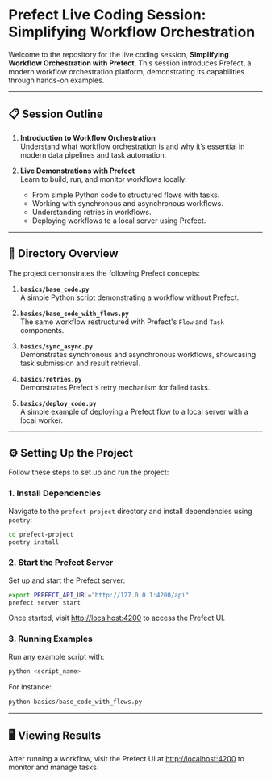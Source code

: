 # Prefect Live Coding Session: Simplifying Workflow Orchestration

Welcome to the repository for the live coding session, **Simplifying Workflow Orchestration with Prefect**. This session introduces Prefect, a modern workflow orchestration platform, demonstrating its capabilities through hands-on examples.

---

## 📋 Session Outline

1. **Introduction to Workflow Orchestration**  
   Understand what workflow orchestration is and why it’s essential in modern data pipelines and task automation.

2. **Live Demonstrations with Prefect**  
   Learn to build, run, and monitor workflows locally:
   - From simple Python code to structured flows with tasks.
   - Working with synchronous and asynchronous workflows.
   - Understanding retries in workflows.
   - Deploying workflows to a local server using Prefect.

---

## 📁 Directory Overview

The project demonstrates the following Prefect concepts:

1. **`basics/base_code.py`**  
   A simple Python script demonstrating a workflow without Prefect.

2. **`basics/base_code_with_flows.py`**  
   The same workflow restructured with Prefect's `Flow` and `Task` components.

3. **`basics/sync_async.py`**  
   Demonstrates synchronous and asynchronous workflows, showcasing task submission and result retrieval.

4. **`basics/retries.py`**  
   Demonstrates Prefect's retry mechanism for failed tasks.

5. **`basics/deploy_code.py`**  
   A simple example of deploying a Prefect flow to a local server with a local worker.

---

## ⚙️ Setting Up the Project

Follow these steps to set up and run the project:

### 1. Install Dependencies
Navigate to the `prefect-project` directory and install dependencies using `poetry`:
```bash
cd prefect-project
poetry install
```

### 2. Start the Prefect Server
Set up and start the Prefect server:
```bash
export PREFECT_API_URL="http://127.0.0.1:4200/api"
prefect server start
```
Once started, visit [http://localhost:4200](http://localhost:4200) to access the Prefect UI.

### 3. Running Examples
Run any example script with:
```bash
python <script_name>
```

For instance:
```bash
python basics/base_code_with_flows.py
```

---

## 🖥️ Viewing Results
After running a workflow, visit the Prefect UI at [http://localhost:4200](http://localhost:4200) to monitor and manage tasks.

